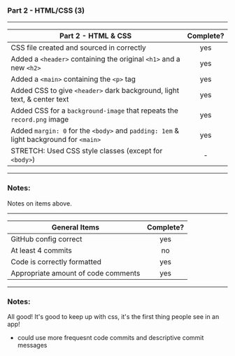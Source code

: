 ### Part 2 - HTML/CSS (3)

---

| Part 2 - HTML & CSS                                                                   | Complete? |
| ------------------------------------------------------------------------------------- | :-------: |
| CSS file created and sourced in correctly                                             |    yes    |
| Added a `<header>` containing the original `<h1>` and a new `<h2>`                    |    yes    |
| Added a `<main>` containing the `<p>` tag                                             |    yes    |
| Added CSS to give `<header>` dark background, light text, & center text               |    yes    |
| Added CSS for a `background-image` that repeats the `record.png` image                |    yes    |
| Added `margin: 0` for the `<body>` and `padding: 1em` & light background for `<main>` |    yes    |
| STRETCH: Used CSS style classes (except for `<body>`)                                 |     -     |

---

### Notes:

Notes on items above.

---

| General Items                       | Complete? |
| ----------------------------------- | :-------: |
| GitHub config correct               |    yes    |
| At least 4 commits                  |    no     |
| Code is correctly formatted         |    yes    |
| Appropriate amount of code comments |    yes    |

---

### Notes:

All good! It's good to keep up with css, it's the first thing people see in an app!

- could use more frequesnt code commits and descriptive commit messages
